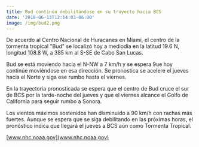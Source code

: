 ```yaml
---
title: Bud continúa debilitándose en su trayecto hacia BCS
date: '2018-06-13T12:14:03-06:00'
image: /img/bud2.png
---
```

De acuerdo al Centro Nacional de Huracanes en Miami, el centro de la tormenta tropical "Bud" se localizó hoy a mediodía en la latitud 19.6 N, longitud 108.8 W, a 385 km al S-SE de Cabo San Lucas. 

Bud se está moviendo hacia el N-NW a 7 km/h y se espera 9ue hoy continúe moviéndose en esa dirección. Se pronostica se acelere el jueves hacia el Norte y siga ese rumbo hasta el viernes.

En la trayectoria pronosticada se espera  que el centro de Bud cruce el sur de BCS por la tarde-noche del jueves y que el viernes alcance el Golfo de California para seguir rumbo a Sonora.

Los vientos máximos sostenidos han disminuido a 90 km/h con rachas más fuertes. Aunque se espera que se siga debilitando en las próximas horas, el pronóstico indica que llegará el jueves a BCS aún como Tormenta Tropical.

[www.nhc.noaa.gov](www.nhc.noaa.gov)

